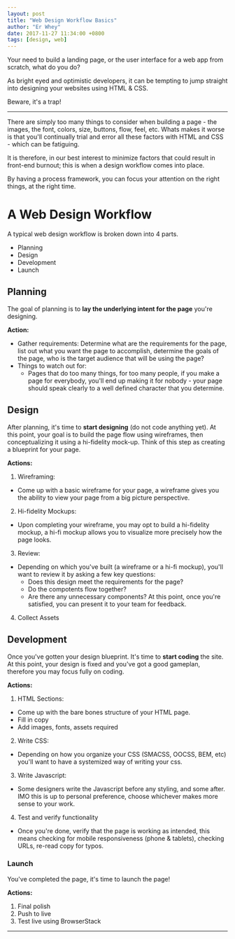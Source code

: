 ```yaml
---
layout: post
title: "Web Design Workflow Basics"
author: "Er Whey"
date: 2017-11-27 11:34:00 +0800
tags: [design, web]
---
```


Your need to build a landing page, or the user interface for a web app from scratch, what do you do?


As bright eyed and optimistic developers, it can be tempting to jump straight into designing your websites using HTML & CSS. 

Beware, it's a trap!

***
>

There are simply too many things to consider when building a page - the images, the font, colors, size, buttons, flow, feel, etc. 
Whats makes it worse is that you'll continually trial and error all these factors with HTML and CSS - which can be fatiguing.

It is therefore, in our best interest to minimize factors that could result in front-end burnout; this is when a design workflow comes into place.

By having a process framework, you can focus your attention on the right things, at the right time.

# **A Web Design Workflow**
A typical web design workflow is broken down into 4 parts.
+ Planning
+ Design
+ Development
+ Launch
>

## **Planning**
The goal of planning is to **lay the underlying intent for the page** you're designing.
>
  **Action:**
  + Gather requirements: 
    Determine what are the requirements for the page, list out what you want the page to accomplish, determine the goals of the page, who is the target audience that will be using the page?
  + Things to watch out for:
    - Pages that do too many things, for too many people, if you make a page for everybody, you'll end up making it for nobody - your page should speak clearly to a well defined character that you determine.
>

## **Design**
After planning, it's time to  **start designing** (do not code anything yet). At this point, your goal is to build the page flow using wireframes, then conceptualizing it using a hi-fidelity mock-up. Think of this step as creating a blueprint for your page.
>
  **Actions:**
  1. Wireframing:
  + Come up with a basic wireframe for your page, a wireframe gives you the ability to view your page from a big picture perspective.
  2. Hi-fidelity Mockups: 
  + Upon completing your wireframe, you may opt to build a hi-fidelity mockup, a hi-fi mockup allows you to visualize more precisely how the page looks.
  3. Review:
  + Depending on which you've built (a wireframe or a hi-fi mockup), you'll want to review it by asking a few key questions:
    - Does this design meet the requirements for the page?
    - Do the compotents flow together?
    - Are there any unnecessary components?
    At this point, once you're satisfied, you can present it to your team for feedback.
  4. Collect Assets
>


## **Development**
Once you've gotten your design blueprint. It's time to **start coding** the site. At this point, your design is fixed and you've got a good gameplan, therefore you may focus fully on coding.

>
  **Actions:**
  1. HTML Sections:
  + Come up with the bare bones structure of your HTML page.
  + Fill in copy
  + Add images, fonts, assets required
  2. Write CSS: 
  + Depending on how you organize your CSS (SMACSS, OOCSS, BEM, etc) you'll want to have a systemized way of writing your css.
  3. Write Javascript:
  + Some designers write the Javascript before any styling, and some after. IMO this is up to personal preference, choose whichever makes more sense to your work.
  4. Test and verify functionality
  + Once you're done, verify that the page is working as intended, this means checking for mobile responsiveness (phone & tablets), checking URLs, re-read copy for typos.
>

### **Launch**
You've completed the page, it's time to launch the page!

>
  **Actions:**
  1. Final polish
  2. Push to live
  3. Test live using BrowserStack
>

***
>

